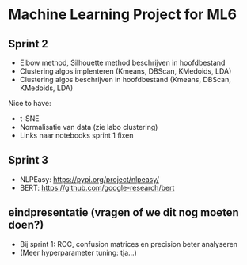 # Machine Learning Project for ML6


## Sprint 2

* Elbow method, Silhouette method beschrijven in hoofdbestand 
* Clustering algos implenteren (Kmeans, DBScan, KMedoids, LDA)
* Clustering algos beschrijven in hoofdbestand (Kmeans, DBScan, KMedoids, LDA)

Nice to have:
* t-SNE
* Normalisatie van data (zie labo clustering)
* Links naar notebooks sprint 1 fixen


## Sprint 3

* NLPEasy: https://pypi.org/project/nlpeasy/
* BERT: https://github.com/google-research/bert


## eindpresentatie (vragen of we dit nog moeten doen?)

* Bij sprint 1: ROC, confusion matrices en precision beter analyseren
* (Meer hyperparameter tuning: tja...)
